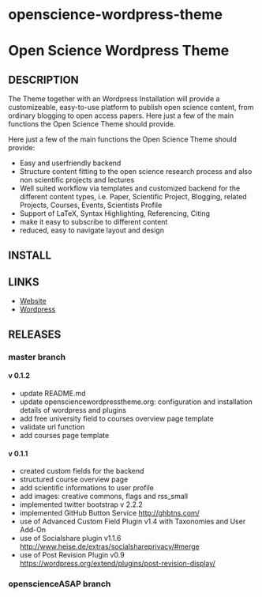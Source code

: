 openscience-wordpress-theme
===========================

# Open Science Wordpress Theme

## DESCRIPTION
The Theme together with an Wordpress Installation will provide a customizeable, easy-to-use platform to publish open science content, from ordinary blogging to open access papers. Here just a few of the main functions the Open Science Theme should provide.

Here just a few of the main functions the Open Science Theme should provide:
* Easy and userfriendly backend
* Structure content fitting to the open science research process and also non scientific projects and lectures
* Well suited workflow via templates and customized backend for the different content types, i.e. Paper, Scientific Project, Blogging, related Projects, Courses, Events, Scientists Profile
* Support of LaTeX, Syntax Highlighting, Referencing, Citing
* make it easy to subscribe to different content
* reduced, easy to navigate layout and design

## INSTALL

## LINKS
- [Website](http://openscience.alpine-geckos.at/projects/open-science-wordpress-theme)
- [Wordpress](https://wordpress.org/)

## RELEASES

### master branch
#### v 0.1.2
- update README.md
- update opensciencewordpresstheme.org: configuration and installation details of wordpress and plugins
- add free university field to courses overview page template
- validate url function
- add courses page template

#### v 0.1.1
- created custom fields for the backend
- structured course overview page
- add scientific informations to user profile
- add images: creative commons, flags and rss_small	
- implemented twitter bootstrap v 2.2.2
- implemented GitHub Button Service  http://ghbtns.com/
- use of Advanced Custom Field Plugin v1.4 with Taxonomies and User Add-On
- use of Socialshare plugin v1.1.6 http://www.heise.de/extras/socialshareprivacy/#merge
- use of Post Revision Plugin v0.9 https://wordpress.org/extend/plugins/post-revision-display/ 

### openscienceASAP branch
#### 
